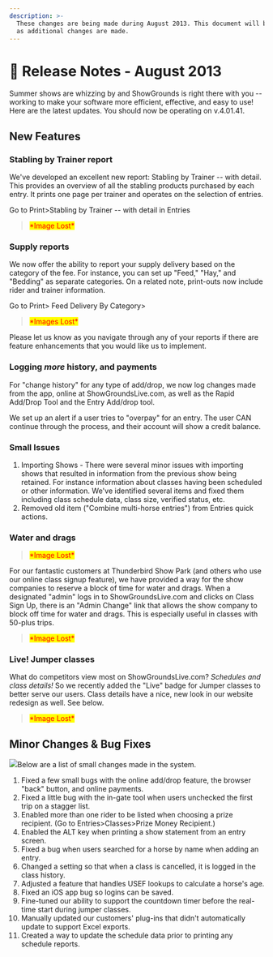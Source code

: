 ```yaml
---
description: >-
  These changes are being made during August 2013. This document will be updated
  as additional changes are made.
---
```


# 📓 Release Notes - August 2013

Summer shows are whizzing by and ShowGrounds is right there with you -- working to make your software more efficient, effective, and easy to use! Here are the latest updates. You should now be operating on v.4.01.41.

## New Features

### Stabling by Trainer report

We've developed an excellent new report: Stabling by Trainer -- with detail. This provides an overview of all the stabling products purchased by each entry. It prints one page per trainer and operates on the selection of entries.

Go to Print>Stabling by Trainer -- with detail in Entries

> <mark style="color:red;">\*Image Lost\*</mark>

### Supply reports

We now offer the ability to report your supply delivery based on the category of the fee. For instance, you can set up "Feed," "Hay," and "Bedding" as separate categories. On a related note, print-outs now include rider and trainer information.

Go to Print> Feed Delivery By Category>

> <mark style="color:red;">\*Images Lost\*</mark>

Please let us know as you navigate through any of your reports if there are feature enhancements that you would like us to implement.

### Logging _more_ history, and payments

For "change history" for any type of add/drop, we now log changes made from the app, online at ShowGroundsLive.com, as well as the Rapid Add/Drop Tool and the Entry Add/drop tool.

We set up an alert if a user tries to "overpay" for an entry. The user CAN continue through the process, and their account will show a credit balance.

### Small Issues

1. Importing Shows - There were several minor issues with importing shows that resulted in information from the previous show being retained. For instance information about classes having been scheduled or other information. We've identified several items and fixed them including class schedule data, class size, verified status, etc.
2. Removed old item ("Combine multi-horse entries") from Entries quick actions.

### Water and drags

> <mark style="color:red;">\*Image Lost\*</mark>

For our fantastic customers at Thunderbird Show Park (and others who use our online class signup feature), we have provided a way for the show companies to reserve a block of time for water and drags. When a designated "admin" logs in to ShowGroundsLive.com and clicks on Class Sign Up, there is an "Admin Change" link that allows the show company to block off time for water and drags. This is especially useful in classes with 50-plus trips.

> <mark style="color:red;">\*Image Lost\*</mark>

### Live! Jumper classes

What do competitors view most on ShowGroundsLive.com? _Schedules and class details!_ So we recently added the "Live" badge for Jumper classes to better serve our users. Class details have a nice, new look in our website redesign as well. See below.

> <mark style="color:red;">\*Image Lost\*</mark>

## Minor Changes & Bug Fixes

![](https://d19cgyi5s8w5eh.cloudfront.net/img/e92c1dceec86fc7aa88d024d4066d53a738b6062)Below are a list of small changes made in the system.

1. Fixed a few small bugs with the online add/drop feature, the browser "back" button, and online payments.
2. Fixed a little bug with the in-gate tool when users unchecked the first trip on a stagger list.
3. Enabled more than one rider to be listed when choosing a prize recipient. (Go to Entries>Classes>Prize Money Recipient.)
4. Enabled the ALT key when printing a show statement from an entry screen.
5. Fixed a bug when users searched for a horse by name when adding an entry.
6. Changed a setting so that when a class is cancelled, it is logged in the class history.
7. Adjusted a feature that handles USEF lookups to calculate a horse's age.
8. Fixed an iOS app bug so logins can be saved.
9. Fine-tuned our ability to support the countdown timer before the real-time start during jumper classes.
10. Manually updated our customers' plug-ins that didn't automatically update to support Excel exports.
11. Created a way to update the schedule data prior to printing any schedule reports.
